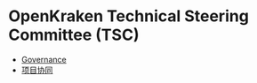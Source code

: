 # OpenKraken Technical Steering Committee (TSC)

- [Governance](./GOVERNANCE.md)
- [项目协同](./GOVERNANCE.zh-CN.md)
